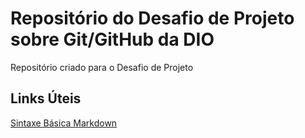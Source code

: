# Repositório do Desafio de Projeto sobre Git/GitHub da DIO
Repositório criado para o Desafio de Projeto 

## Links Úteis
[Sintaxe Básica Markdown](https://www.markdownguide.org/basic-syntax/)
